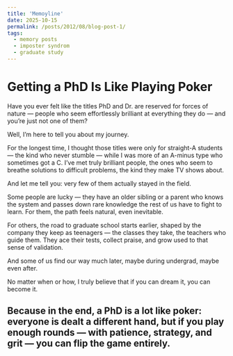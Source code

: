 ```yaml
---
title: 'Memoyline'
date: 2025-10-15
permalink: /posts/2012/08/blog-post-1/
tags:
  - memory posts
  - imposter syndrom
  - graduate study
---
```


Getting a PhD Is Like Playing Poker 
====


Have you ever felt like the titles PhD and Dr. are reserved for forces of nature — people who seem effortlessly brilliant at everything they do — and you’re just not one of them?


Well, I’m here to tell you about my journey.

For the longest time, I thought those titles were only for straight-A students — the kind who never stumble — while I was more of an A-minus type who sometimes got a C. I’ve met truly brilliant people, the ones who seem to breathe solutions to difficult problems, the kind they make TV shows about.

And let me tell you: very few of them actually stayed in the field.

Some people are lucky — they have an older sibling or a parent who knows the system and passes down rare knowledge the rest of us have to fight to learn. For them, the path feels natural, even inevitable.

For others, the road to graduate school starts earlier, shaped by the company they keep as teenagers — the classes they take, the teachers who guide them. They ace their tests, collect praise, and grow used to that sense of validation.

And some of us find our way much later, maybe during undergrad, maybe even after.

No matter when or how, I truly believe that if you can dream it, you can become it.

Because in the end, a PhD is a lot like poker: everyone is dealt a different hand, but if you play enough rounds — with patience, strategy, and grit — you can flip the game entirely.
------
